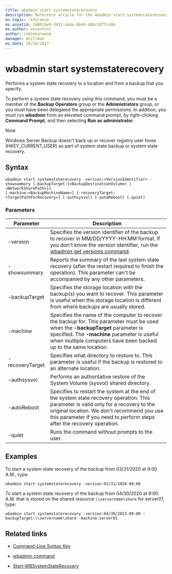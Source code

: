 ```yaml
---
title: wbadmin start systemstaterecovery
description: Reference article for the wbadmin start systemstaterecovery command, which performs a system state recovery to a location, and from a backup, that you specify.
ms.topic: reference
ms.assetid: 208b1be9-3452-4aba-bb49-46bc587fca96
ms.author: wscontent
author: robinharwood
manager: mtillman
ms.date: 10/16/2017
---
```


# wbadmin start systemstaterecovery

Performs a system state recovery to a location and from a backup that you specify.

To perform a system state recovery using this command, you must be a member of the **Backup Operators** group or the **Administrators** group, or you must have been delegated the appropriate permissions. In addition, you must run **wbadmin** from an elevated command prompt, by right-clicking **Command Prompt**, and then selecting **Run as administrator**.

> [!NOTE]
> Windows Server Backup doesn't back up or recover registry user hives (HKEY_CURRENT_USER) as part of system state backup or system state recovery.

## Syntax

```
wbadmin start systemstaterecovery -version:<VersionIdentifier> -showsummary [-backupTarget:{<BackupDestinationVolume> | <NetworkSharePath>}]
[-machine:<BackupMachineName>] [-recoveryTarget:<TargetPathForRecovery>] [-authsysvol] [-autoReboot] [-quiet]
```

### Parameters

| Parameter | Description |
|--|--|
| -version | Specifies the version identifier of the backup to recover in MM/DD/YYYY-HH:MM format. If you don't know the version identifier, run the [wbadmin get versions command](wbadmin-get-versions.md). |
| -showsummary | Reports the summary of the last system state recovery (after the restart required to finish the operation). This parameter can't be accompanied by any other parameters. |
| -backupTarget | Specifies the storage location with the backup(s) you want to recover. This parameter is useful when the storage location is different from where backups are usually stored. |
| -machine | Specifies the name of the computer to recover the backup for. This parameter must be used when the **-backupTarget** parameter is specified. The **-machine** parameter is useful when multiple computers have been backed up to the same location. |
| -recoveryTarget | Specifies what directory to restore to. This parameter is useful if the backup is restored to an alternate location. |
| -authsysvol | Performs an authoritative restore of the System Volume (sysvol) shared directory. |
| -autoReboot | Specifies to restart the system at the end of the system state recovery operation. This parameter is valid only for a recovery to the original location. We don't recommend you use this parameter if you need to perform steps after the recovery operation. |
| -quiet | Runs the command without prompts to the user. |

## Examples

To start a system state recovery of the backup from 03/31/2020 at 9:00 A.M., type:

```
wbadmin start systemstaterecovery -version:03/31/2020-09:00
```

To start a system state recovery of the backup from 04/30/2020 at 9:00 A.M. that is stored on the shared resource `\\servername\share` for server01, type:

```
wbadmin start systemstaterecovery -version:04/30/2013-09:00 -backupTarget:\\servername\share -machine:server01
```

## Related links

- [Command-Line Syntax Key](command-line-syntax-key.md)

- [wbadmin command](wbadmin.md)

- [Start-WBSystemStateRecovery](/powershell/module/windowsserverbackup/start-wbsystemstaterecovery)
